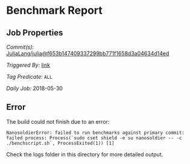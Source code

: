 # Benchmark Report

## Job Properties

*Commit(s):* [JuliaLang/julia@f653b147409337299bb771f1658d3a04634d14ed](https://github.com/JuliaLang/julia/commit/f653b147409337299bb771f1658d3a04634d14ed)

*Triggered By:* [link](https://github.com/JuliaLang/julia/commit/f653b147409337299bb771f1658d3a04634d14ed#commitcomment-29174231)

*Tag Predicate:* `ALL`

*Daily Job:* 2018-05-30

## Error

The build could not finish due to an error:

```
NanosoldierError: failed to run benchmarks against primary commit: failed process: Process(`sudo cset shield -e su nanosoldier -- -c ./benchscript.sh`, ProcessExited(1)) [1]
```

Check the logs folder in this directory for more detailed output.

